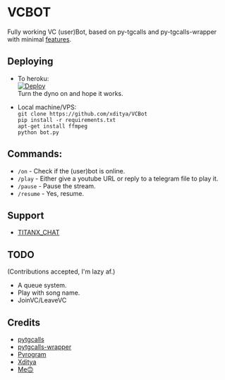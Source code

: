 # VCBOT
Fully working VC (user)Bot, based on py-tgcalls and py-tgcalls-wrapper with minimal [features](#TODO).   


## Deploying
* To heroku:   
[![Deploy](https://www.herokucdn.com/deploy/button.svg)](https://heroku.com/deploy)   
Turn the dyno on and hope it works.   

* Local machine/VPS:   
`git clone https://github.com/xditya/VCBot`   
`pip install -r requirements.txt`   
`apt-get install ffmpeg`   
`python bot.py`   


## Commands:   
- `/on` - Check if the (user)bot is online.   
- `/play` - Either give a youtube URL or reply to a telegram file to play it.   
- `/pause` - Pause the stream.   
- `/resume` - Yes, resume.   

## Support
- [TITANX_CHAT](https://t.me/TITANX_CHAT)   


## TODO
(Contributions accepted, I'm lazy af.)    
- A queue system.   
- Play with song name.   
- JoinVC/LeaveVC   


## Credits
- [pytgcalls](https://github.com/pytgcalls/pytgcalls)   
- [pytgcalls-wrapper](https://github.com/callsmusic/pytgcalls-wrapper)   
- [Pyrogram](https://github.com/pyrogram/pyrogram)   
- [Xditya](https://github.com/xditya) 
- [Me🙃](https://GitHub.com/Titan-OP)  
